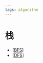 ```yaml
---
tags: algorithm
---
```

# 栈

- [[BFS]]
- [[DFS]]

[//begin]: # "Autogenerated link references for markdown compatibility"
[BFS]: ../algorithms/BFS.md "BFS"
[DFS]: ../algorithms/DFS.md "DFS"
[//end]: # "Autogenerated link references"
